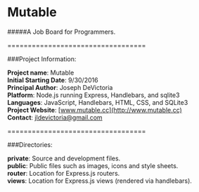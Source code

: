 # Mutable

#####A Job Board for Programmers.

==================================

###Project Information:

**Project name**: Mutable<br>
**Initial Starting Date**: 9/30/2016<br>
**Principal Author**: Joseph DeVictoria<br>
**Platform**: Node.js running Express, Handlebars, and sqlite3<br>
**Languages**: JavaScript, Handlebars, HTML, CSS, and SQLite3<br>
**Project Website**: [www.mutable.cc](http://www.mutable.cc)<br>
**Contact**: jldevictoria@gmail.com

==================================

###Directories:

**private**:            Source and development files.<br>
**public**:             Public files such as images, icons and style sheets.<br>
**router**:             Location for Express.js routers.<br>
**views**:              Location for Express.js views (rendered via handlebars).<br>
